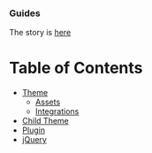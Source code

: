 ### Guides 

The story is [here](http://pixelgrade.github.io/guides)

Table of Contents
=================

  * [Theme](https://github.com/pixelgrade/guides/tree/master/wp-theme)
    * [Assets](https://github.com/pixelgrade/guides/tree/master/wp-theme/assets)
    * [Integrations](https://github.com/pixelgrade/guides/tree/master/wp-theme/inc/integrations)
  * [Child Theme](https://github.com/pixelgrade/guides/tree/master/wp-theme-child)
  * [Plugin](https://github.com/pixelgrade/guides/tree/master/pixplugin)
  * [jQuery](https://github.com/pixelgrade/guides/tree/master/jquery-plugin)
